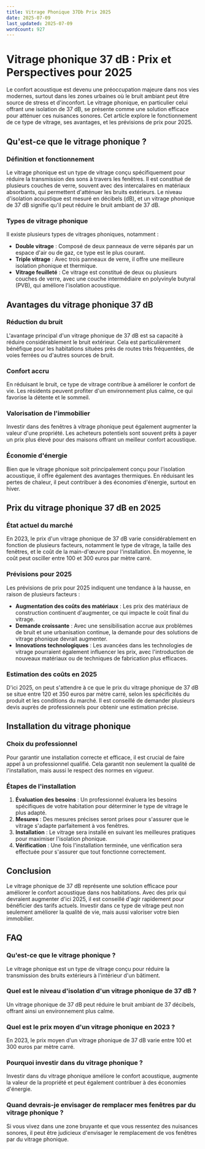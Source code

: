 ```yaml
---
title: Vitrage Phonique 37Db Prix 2025
date: 2025-07-09
last_updated: 2025-07-09
wordcount: 927
---
```


# Vitrage phonique 37 dB : Prix et Perspectives pour 2025

Le confort acoustique est devenu une préoccupation majeure dans nos vies modernes, surtout dans les zones urbaines où le bruit ambiant peut être source de stress et d'inconfort. Le vitrage phonique, en particulier celui offrant une isolation de 37 dB, se présente comme une solution efficace pour atténuer ces nuisances sonores. Cet article explore le fonctionnement de ce type de vitrage, ses avantages, et les prévisions de prix pour 2025.

## Qu'est-ce que le vitrage phonique ?

### Définition et fonctionnement

Le vitrage phonique est un type de vitrage conçu spécifiquement pour réduire la transmission des sons à travers les fenêtres. Il est constitué de plusieurs couches de verre, souvent avec des intercalaires en matériaux absorbants, qui permettent d'atténuer les bruits extérieurs. Le niveau d'isolation acoustique est mesuré en décibels (dB), et un vitrage phonique de 37 dB signifie qu'il peut réduire le bruit ambiant de 37 dB.

### Types de vitrage phonique

Il existe plusieurs types de vitrages phoniques, notamment :

- **Double vitrage** : Composé de deux panneaux de verre séparés par un espace d'air ou de gaz, ce type est le plus courant.
- **Triple vitrage** : Avec trois panneaux de verre, il offre une meilleure isolation phonique et thermique.
- **Vitrage feuilleté** : Ce vitrage est constitué de deux ou plusieurs couches de verre, avec une couche intermédiaire en polyvinyle butyral (PVB), qui améliore l'isolation acoustique.

## Avantages du vitrage phonique 37 dB

### Réduction du bruit

L'avantage principal d'un vitrage phonique de 37 dB est sa capacité à réduire considérablement le bruit extérieur. Cela est particulièrement bénéfique pour les habitations situées près de routes très fréquentées, de voies ferrées ou d'autres sources de bruit.

### Confort accru

En réduisant le bruit, ce type de vitrage contribue à améliorer le confort de vie. Les résidents peuvent profiter d'un environnement plus calme, ce qui favorise la détente et le sommeil.

### Valorisation de l'immobilier

Investir dans des fenêtres à vitrage phonique peut également augmenter la valeur d'une propriété. Les acheteurs potentiels sont souvent prêts à payer un prix plus élevé pour des maisons offrant un meilleur confort acoustique.

### Économie d'énergie

Bien que le vitrage phonique soit principalement conçu pour l'isolation acoustique, il offre également des avantages thermiques. En réduisant les pertes de chaleur, il peut contribuer à des économies d'énergie, surtout en hiver.

## Prix du vitrage phonique 37 dB en 2025

### État actuel du marché

En 2023, le prix d'un vitrage phonique de 37 dB varie considérablement en fonction de plusieurs facteurs, notamment le type de vitrage, la taille des fenêtres, et le coût de la main-d'œuvre pour l'installation. En moyenne, le coût peut osciller entre 100 et 300 euros par mètre carré.

### Prévisions pour 2025

Les prévisions de prix pour 2025 indiquent une tendance à la hausse, en raison de plusieurs facteurs :

- **Augmentation des coûts des matériaux** : Les prix des matériaux de construction continuent d'augmenter, ce qui impacte le coût final du vitrage.
- **Demande croissante** : Avec une sensibilisation accrue aux problèmes de bruit et une urbanisation continue, la demande pour des solutions de vitrage phonique devrait augmenter.
- **Innovations technologiques** : Les avancées dans les technologies de vitrage pourraient également influencer les prix, avec l'introduction de nouveaux matériaux ou de techniques de fabrication plus efficaces.

### Estimation des coûts en 2025

D'ici 2025, on peut s'attendre à ce que le prix du vitrage phonique de 37 dB se situe entre 120 et 350 euros par mètre carré, selon les spécificités du produit et les conditions du marché. Il est conseillé de demander plusieurs devis auprès de professionnels pour obtenir une estimation précise.

## Installation du vitrage phonique

### Choix du professionnel

Pour garantir une installation correcte et efficace, il est crucial de faire appel à un professionnel qualifié. Cela garantit non seulement la qualité de l'installation, mais aussi le respect des normes en vigueur.

### Étapes de l'installation

1. **Évaluation des besoins** : Un professionnel évaluera les besoins spécifiques de votre habitation pour déterminer le type de vitrage le plus adapté.
2. **Mesures** : Des mesures précises seront prises pour s'assurer que le vitrage s'adapte parfaitement à vos fenêtres.
3. **Installation** : Le vitrage sera installé en suivant les meilleures pratiques pour maximiser l'isolation phonique.
4. **Vérification** : Une fois l'installation terminée, une vérification sera effectuée pour s'assurer que tout fonctionne correctement.

## Conclusion

Le vitrage phonique de 37 dB représente une solution efficace pour améliorer le confort acoustique dans nos habitations. Avec des prix qui devraient augmenter d'ici 2025, il est conseillé d'agir rapidement pour bénéficier des tarifs actuels. Investir dans ce type de vitrage peut non seulement améliorer la qualité de vie, mais aussi valoriser votre bien immobilier.

## FAQ

### Qu'est-ce que le vitrage phonique ?

Le vitrage phonique est un type de vitrage conçu pour réduire la transmission des bruits extérieurs à l'intérieur d'un bâtiment.

### Quel est le niveau d'isolation d'un vitrage phonique de 37 dB ?

Un vitrage phonique de 37 dB peut réduire le bruit ambiant de 37 décibels, offrant ainsi un environnement plus calme.

### Quel est le prix moyen d'un vitrage phonique en 2023 ?

En 2023, le prix moyen d'un vitrage phonique de 37 dB varie entre 100 et 300 euros par mètre carré.

### Pourquoi investir dans du vitrage phonique ?

Investir dans du vitrage phonique améliore le confort acoustique, augmente la valeur de la propriété et peut également contribuer à des économies d'énergie.

### Quand devrais-je envisager de remplacer mes fenêtres par du vitrage phonique ?

Si vous vivez dans une zone bruyante et que vous ressentez des nuisances sonores, il peut être judicieux d'envisager le remplacement de vos fenêtres par du vitrage phonique.
